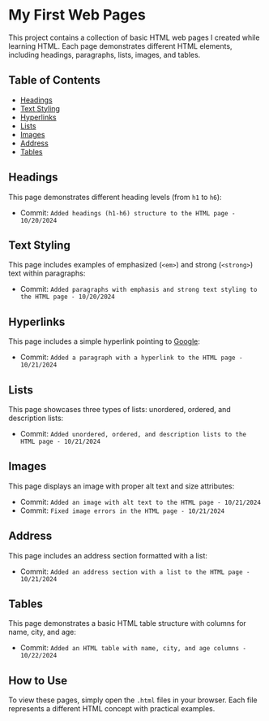 # My First Web Pages

This project contains a collection of basic HTML web pages I created while learning HTML. Each page demonstrates different HTML elements, including headings, paragraphs, lists, images, and tables.

## Table of Contents
- [Headings](#headings)
- [Text Styling](#text-styling)
- [Hyperlinks](#hyperlinks)
- [Lists](#lists)
- [Images](#images)
- [Address](#address)
- [Tables](#tables)

## Headings
This page demonstrates different heading levels (from `h1` to `h6`):
- Commit: `Added headings (h1-h6) structure to the HTML page - 10/20/2024`

## Text Styling
This page includes examples of emphasized (`<em>`) and strong (`<strong>`) text within paragraphs:
- Commit: `Added paragraphs with emphasis and strong text styling to the HTML page - 10/20/2024`

## Hyperlinks
This page includes a simple hyperlink pointing to [Google](http://www.google.com):
- Commit: `Added a paragraph with a hyperlink to the HTML page - 10/21/2024`

## Lists
This page showcases three types of lists: unordered, ordered, and description lists:
- Commit: `Added unordered, ordered, and description lists to the HTML page - 10/21/2024`

## Images
This page displays an image with proper alt text and size attributes:
- Commit: `Added an image with alt text to the HTML page - 10/21/2024`
- Commit: `Fixed image errors in the HTML page - 10/21/2024`

## Address
This page includes an address section formatted with a list:
- Commit: `Added an address section with a list to the HTML page - 10/21/2024`

## Tables
This page demonstrates a basic HTML table structure with columns for name, city, and age:
- Commit: `Added an HTML table with name, city, and age columns - 10/22/2024`

## How to Use
To view these pages, simply open the `.html` files in your browser. Each file represents a different HTML concept with practical examples.
